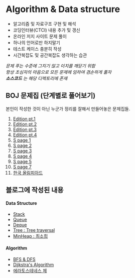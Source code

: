 # Algorithm & Data structure
* 알고리즘 및 자료구조 구현 및 해석
* 코딩인터뷰(CTCI) 내용 추가 및 갱신
* 온라인 저지 사이트 문제 풀이
* 하나의 언어로만 하지말기
* 테스트 케이스 충분히 작성
* 시간복잡도 및 공간복잡도 생각하는 습관

_문제 푸는 수준에 그치기 않고 이치를 깨닫기 위함_  
_항상 초심자의 마음으로 모든 문제에 임하여 겸손하게 풀자_   
_**소스코드** 는 해당 디렉토리에 존재_

## BOJ 문제집 (단계별로 풀어보기)
본인이 작성한 것이 아닌 누군가 정리를 잘해서 만들어놓은 문제집들.
1. [ Edition pt.1 ](https://www.acmicpc.net/workbook/view/1946)
2. [ Edition pt.2 ](https://www.acmicpc.net/workbook/view/1947)
3. [ Edition pt.3 ](https://www.acmicpc.net/workbook/view/1948)
4. [ Edition pt.4 ](https://www.acmicpc.net/workbook/view/1949)
5. [ S page 1 ](https://www.acmicpc.net/workbook/view/724)
6. [ S page 2 ](https://www.acmicpc.net/workbook/view/828)
7. [ S page 3 ](https://www.acmicpc.net/workbook/view/889)
8. [ S page 4 ](https://www.acmicpc.net/workbook/view/948)
9. [ S page 5 ](https://www.acmicpc.net/workbook/view/1044)
11. [ S page 7 ](https://www.acmicpc.net/workbook/view/1126)
12. [ 한국 올림피아드 ](https://www.acmicpc.net/workbook/view/527)


## 블로그에 작성된 내용
#### Data Structure
* [ Stack ](http://pasudo123.tistory.com/96?category=744505)
* [ Queue ](http://pasudo123.tistory.com/100?category=744505)
* [ Deque ](http://pasudo123.tistory.com/106?category=744505)
* [ Tree : Tree traversal ](http://pasudo123.tistory.com/145?category=744505)
* [ MinHeap : 최소힙 ](https://github.com/pasudo123/Algorithms/blob/master/Data%20structure/MinHeap.java)

#### Algorithm
* [ BFS & DFS ](http://pasudo123.tistory.com/103?category=744505)
* [ Dijkstra's Algorithm ](http://pasudo123.tistory.com/174?category=737548)
* [ 에라토스테네스 체 ](http://pasudo123.tistory.com/184?category=738967)
